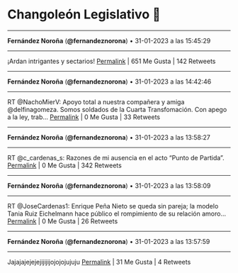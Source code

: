 # Changoleón Legislativo 🙈
*****
**Fernández Noroña** (**@fernandeznorona**) • 31-01-2023 a las 15:45:29
*****
¡Ardan intrigantes y sectarios!
[Permalink](https://twitter.com/fernandeznorona/status/1620568983597449218) | 651 Me Gusta | 142 Retweets
*****
**Fernández Noroña** (**@fernandeznorona**) • 31-01-2023 a las 14:42:46
*****
RT @NachoMierV: Apoyo total a nuestra compañera y amiga @delfinagomeza. Somos soldados de la Cuarta Transfomación. Con apego a la ley, trab…
[Permalink](https://twitter.com/fernandeznorona/status/1620553203887796225) | 0 Me Gusta | 33 Retweets
*****
**Fernández Noroña** (**@fernandeznorona**) • 31-01-2023 a las 13:58:27
*****
RT @c_cardenas_s: Razones de mi ausencia en el acto “Punto de Partida”.
[Permalink](https://twitter.com/fernandeznorona/status/1620542050411372545) | 0 Me Gusta | 342 Retweets
*****
**Fernández Noroña** (**@fernandeznorona**) • 31-01-2023 a las 13:58:09
*****
RT @JoseCardenas1: Enrique Peña Nieto se queda sin pareja; la modelo Tania Ruiz Eichelmann hace público el rompimiento de su relación amoro…
[Permalink](https://twitter.com/fernandeznorona/status/1620541975199121409) | 0 Me Gusta | 26 Retweets
*****
**Fernández Noroña** (**@fernandeznorona**) • 31-01-2023 a las 13:57:59
*****
Jajajajejejejijijijojojojujuju
[Permalink](https://twitter.com/fernandeznorona/status/1620541931838377987) | 31 Me Gusta | 4 Retweets
